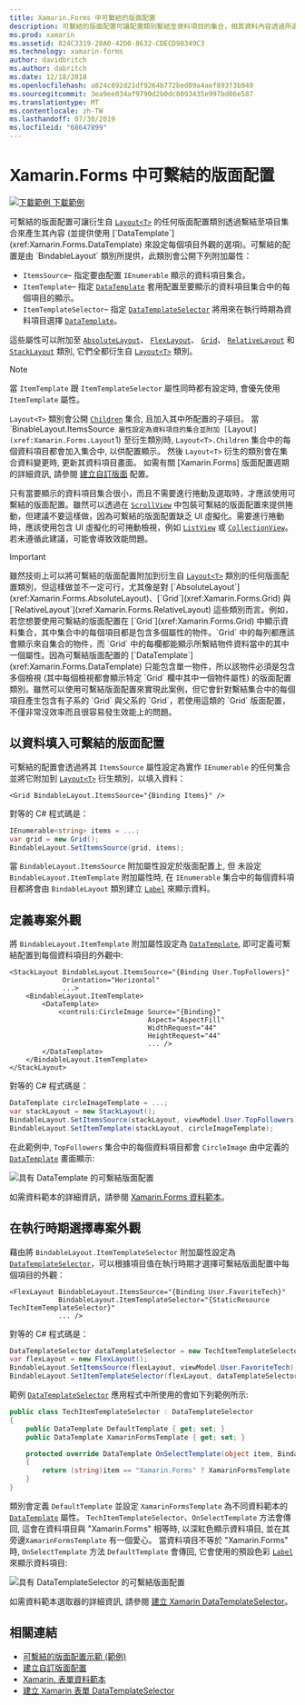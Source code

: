 ```yaml
---
title: Xamarin.Forms 中可繫結的版面配置
description: 可繫結的版面配置可讓配置類別繫結至資料項目的集合，相其資料內容透過所選擇使用的 DataTemplate 來設定每個資料項目的外觀。
ms.prod: xamarin
ms.assetid: 824C3319-20A0-42D0-8632-CDECD98349C3
ms.technology: xamarin-forms
author: davidbritch
ms.author: dabritch
ms.date: 12/18/2018
ms.openlocfilehash: a824c892d21df9264b772bed09a4aef893f3b949
ms.sourcegitcommit: 3ea9ee034af9790d2b0dc0893435e997bd06e587
ms.translationtype: MT
ms.contentlocale: zh-TW
ms.lasthandoff: 07/30/2019
ms.locfileid: "68647899"
---
```

# <a name="bindable-layouts-in-xamarinforms"></a>Xamarin.Forms 中可繫結的版面配置

[![下載範例](~/media/shared/download.png) 下載範例](https://docs.microsoft.com/samples/xamarin/xamarin-forms-samples/userinterface-bindablelayouts)


可繫結的版面配置可讓衍生自 [`Layout<T>`](xref:Xamarin.Forms.Layout`1) 的任何版面配置類別透過繫結至項目集合來產生其內容 (並提供使用 [`DataTemplate`](xref:Xamarin.Forms.DataTemplate) 來設定每個項目外觀的選項)。可繫結的配置是由 `BindableLayout` 類別所提供，此類別會公開下列附加屬性：


- `ItemsSource`– 指定要由配置 `IEnumerable` 顯示的資料項目集合。
- `ItemTemplate`– 指定 [`DataTemplate`](xref:Xamarin.Forms.DataTemplate) 套用配置至要顯示的資料項目集合中的每個項目的顯示。
- `ItemTemplateSelector`– 指定 [`DataTemplateSelector`](xref:Xamarin.Forms.DataTemplateSelector) 將用來在執行時期為資料項目選擇 [`DataTemplate`](xref:Xamarin.Forms.DataTemplate)。

這些屬性可以附加至 [`AbsoluteLayout`](xref:Xamarin.Forms.AbsoluteLayout)、 [`FlexLayout`](xref:Xamarin.Forms.FlexLayout)、 [`Grid`](xref:Xamarin.Forms.Grid)、 [`RelativeLayout`](xref:Xamarin.Forms.RelativeLayout) 和 [`StackLayout`](xref:Xamarin.Forms.StackLayout) 類別, 它們全都衍生自 [`Layout<T>`](xref:Xamarin.Forms.Layout`1) 類別。

> [!NOTE]
> 當 `ItemTemplate` 跟 `ItemTemplateSelector` 屬性同時都有設定時, 會優先使用 `ItemTemplate` 屬性。 

`Layout<T>` 類別會公開 [`Children`](xref:Xamarin.Forms.Layout`1.Children) 集合, 且加入其中所配置的子項目。 當 `BinableLayout.ItemsSource` 屬性設定為資料項目的集合並附加 [`Layout<T>`](xref:Xamarin.Forms.Layout`1) 至衍生類別時, `Layout<T>.Children` 集合中的每個資料項目都會加入集合中, 以供配置顯示。 然後 `Layout<T>` 衍生的類別會在集合資料變更時, 更新其資料項目畫面。 如需有關 [Xamarin.Forms] 版面配置週期的詳細資訊, 請參閱 [建立自訂版面](~/xamarin-forms/user-interface/layouts/custom.md) 配置。


只有當要顯示的資料項目集合很小，而且不需要進行捲動及選取時，才應該使用可繫結的版面配置。雖然可以透過在 [`ScrollView`](xref:Xamarin.Forms.ScrollView) 中包裝可繫結的版面配置來提供捲動，但建議不要這樣做，因為可繫結的版面配置缺乏 UI 虛擬化。需要進行捲動時，應該使用包含 UI 虛擬化的可捲動檢視，例如  [`ListView`](xref:Xamarin.Forms.ListView) 或 [`CollectionView`](xref:Xamarin.Forms.CollectionView)。若未遵循此建議，可能會導致效能問題。

> [!IMPORTANT]
>雖然技術上可以將可繫結的版面配置附加到衍生自 [`Layout<T>`](xref:Xamarin.Forms.Layout`1) 類別的任何版面配置類別，但這樣做並不一定可行，尤其像是對 [`AbsoluteLayout`](xref:Xamarin.Forms.AbsoluteLayout)、[`Grid`](xref:Xamarin.Forms.Grid) 與 [`RelativeLayout`](xref:Xamarin.Forms.RelativeLayout) 這些類別而言。例如，若您想要使用可繫結的版面配置在 [`Grid`](xref:Xamarin.Forms.Grid) 中顯示資料集合，其中集合中的每個項目都是包含多個屬性的物件。`Grid` 中的每列都應該會顯示來自集合的物件，而 `Grid` 中的每欄都能顯示所繫結物件資料當中的其中一個屬性。因為可繫結版面配置的 [`DataTemplate`](xref:Xamarin.Forms.DataTemplate) 只能包含單一物件，所以該物件必須是包含多個檢視 (其中每個檢視都會顯示特定 `Grid` 欄中其中一個物件屬性) 的版面配置類別。雖然可以使用可繫結版面配置來實現此案例，但它會針對繫結集合中的每個項目產生包含有子系的 `Grid` 與父系的 `Grid`，若使用這類的 `Grid` 版面配置，不僅非常沒效率而且很容易發生效能上的問題。


## <a name="populating-a-bindable-layout-with-data"></a>以資料填入可繫結的版面配置

可繫結的配置會透過將其 `ItemsSource` 屬性設定為實作 `IEnumerable` 的任何集合並將它附加到 [`Layout<T>`](xref:Xamarin.Forms.Layout`1) 衍生類別，以填入資料：

```xaml
<Grid BindableLayout.ItemsSource="{Binding Items}" />
```

對等的 C# 程式碼是：

```csharp
IEnumerable<string> items = ...;
var grid = new Grid();
BindableLayout.SetItemsSource(grid, items);
```

當 `BindableLayout.ItemsSource` 附加屬性設定於版面配置上, 但 未設定 `BindableLayout.ItemTemplate` 附加屬性時, 在 `IEnumerable` 集合中的每個資料項目都將會由 `BindableLayout` 類別建立 [`Label`](xref:Xamarin.Forms.Label) 來顯示資料。 

## <a name="defining-item-appearance"></a>定義專案外觀

將 `BindableLayout.ItemTemplate` 附加屬性設定為 [`DataTemplate`](xref:Xamarin.Forms.DataTemplate), 即可定義可繫結配置到每個資料項目的外觀中:

```xaml
<StackLayout BindableLayout.ItemsSource="{Binding User.TopFollowers}"
             Orientation="Horizontal"
             ...>
    <BindableLayout.ItemTemplate>
        <DataTemplate>
            <controls:CircleImage Source="{Binding}"
                                  Aspect="AspectFill"
                                  WidthRequest="44"
                                  HeightRequest="44"
                                  ... />
        </DataTemplate>
    </BindableLayout.ItemTemplate>
</StackLayout>
```

對等的 C# 程式碼是：

```csharp
DataTemplate circleImageTemplate = ...;
var stackLayout = new StackLayout();
BindableLayout.SetItemsSource(stackLayout, viewModel.User.TopFollowers);
BindableLayout.SetItemTemplate(stackLayout, circleImageTemplate);
```

在此範例中, `TopFollowers` 集合中的每個資料項目都會 `CircleImage` 由中定義的 [`DataTemplate`](xref:Xamarin.Forms.DataTemplate) 畫面顯示:

![具有 DataTemplate 的可繫結版面配置](bindable-layouts-images/top-followers.png "具有資料範本的可繫結版面配置")

如需資料範本的詳細資訊，請參閱 [Xamarin.Forms 資料範本](~/xamarin-forms/app-fundamentals/templates/data-templates/index.md)。

## <a name="choosing-item-appearance-at-runtime"></a>在執行時期選擇專案外觀

藉由將 `BindableLayout.ItemTemplateSelector` 附加屬性設定為 [`DataTemplateSelector`](xref:Xamarin.Forms.DataTemplateSelector)，可以根據項目值在執行時期才選擇可繫結版面配置中每個項目的外觀：

```xaml
<FlexLayout BindableLayout.ItemsSource="{Binding User.FavoriteTech}"
            BindableLayout.ItemTemplateSelector="{StaticResource TechItemTemplateSelector}"
            ... />
```

對等的 C# 程式碼是：

```csharp
DataTemplateSelector dataTemplateSelector = new TechItemTemplateSelector { ... };
var flexLayout = new FlexLayout();
BindableLayout.SetItemsSource(flexLayout, viewModel.User.FavoriteTech);
BindableLayout.SetItemTemplateSelector(flexLayout, dataTemplateSelector);
```

範例 [`DataTemplateSelector`](xref:Xamarin.Forms.DataTemplateSelector) 應用程式中所使用的會如下列範例所示:

```csharp
public class TechItemTemplateSelector : DataTemplateSelector
{
    public DataTemplate DefaultTemplate { get; set; }
    public DataTemplate XamarinFormsTemplate { get; set; }

    protected override DataTemplate OnSelectTemplate(object item, BindableObject container)
    {
        return (string)item == "Xamarin.Forms" ? XamarinFormsTemplate : DefaultTemplate;
    }
}
```

類別會定義 `DefaultTemplate` 並設定 `XamarinFormsTemplate` 為不同資料範本的 [`DataTemplate`](xref:Xamarin.Forms.DataTemplate) 屬性。 `TechItemTemplateSelector`、`OnSelectTemplate` 方法會傳回, 這會在資料項目與 "Xamarin.Forms" 相等時, 以深紅色顯示資料項目, 並在其旁邊`XamarinFormsTemplate` 有一個愛心。 當資料項目不等於 "Xamarin.Forms" 時, `OnSelectTemplate` 方法 `DefaultTemplate` 會傳回, 它會使用的預設色彩 [`Label`](xref:Xamarin.Forms.Label) 來顯示資料項目:

![具有 DataTemplateSelector 的可繫結版面配置](bindable-layouts-images/favorite-tech.png "具有資料範本選取器的可繫結版面配置")

如需資料範本選取器的詳細資訊, 請參閱 [建立 Xamarin DataTemplateSelector](~/xamarin-forms/app-fundamentals/templates/data-templates/selector.md)。

## <a name="related-links"></a>相關連結

- [可繫結的版面配置示範 (範例)](https://docs.microsoft.com/samples/xamarin/xamarin-forms-samples/userinterface-bindablelayouts)
- [建立自訂版面配置](~/xamarin-forms/user-interface/layouts/custom.md)
- [Xamarin. 表單資料範本](~/xamarin-forms/app-fundamentals/templates/data-templates/index.md)
- [建立 Xamarin 表單 DataTemplateSelector](~/xamarin-forms/app-fundamentals/templates/data-templates/selector.md)
